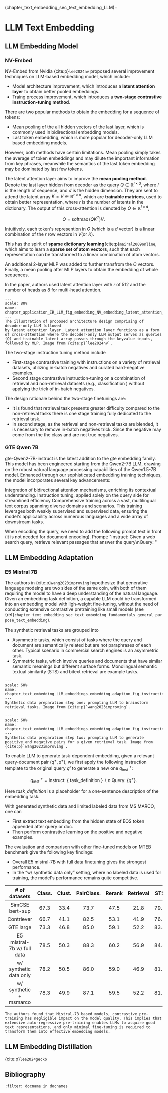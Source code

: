 (chapter_text_embedding_sec_text_embedding_LLM)=
# LLM Text Embedding

## LLM Embedding Model



### NV-Embed

NV-Embed from Nvidia {cite:p}`lee2024nv` proposed several improvement techniques on LLM-based embedding model, which include:
* Model architecture improvement, which introduces a **latent attention layer** to obtain better pooled embeddings.
* Traing process improvement, which introduces a **two-stage contrastive instruction-tuning method**.

There are two popular methods to obtain the embedding for a sequence of tokens: 
* Mean pooling of the all hidden vectors of the last layer, which is commonly used in bidirectional embedding models.
* Last <EOS> token embedding, which is more popular for decoder-only LLM based embedding models. 
 
However, both methods have certain limitations. Mean pooling simply takes the average of token embeddings and may dilute the important information from key phrases, meanwhile the semantics of the last <EOS> token embedding may be dominated by last few tokens.

The latent attention layer aims to improve the **mean pooling method**. Denote the last layer hidden from decoder as the query $Q \in \mathbb{R}^{l \times d}$, where $l$ is the length of sequence, and $d$ is the hidden dimension. They are sent to attend the latent array $K=V \in \mathbb{R}^{r \times d}$, which are **trainable matrices**, used to obtain better representation, where $r$ is the number of latents in the dictionary. The output of this cross-attention is denoted by $O \in \mathbb{R}^{l \times d}$,

$$
O=\operatorname{softmax}\left(Q K^T\right) V.
$$

Intuitively, each token's represention in $O$ (which is a $d$ vector) is a linear combination of the $r$ row vectors in $V$(or $K$). 

This has the spirit of **sparse dictionary learning**{cite:p}`mairal2009online`, which aims to learn a **sparse set of atom vectors**, such that each representation can be transformed to a linear combination of atom vectors.

An additional 2-layer MLP was added to further transfrom the $O$ vectors.  Finally, a mean pooling after MLP layers to obtain the embedding of whole sequences. 

In the paper, authors used latent attention layer with $r$ of 512 and the number of heads as 8 for multi-head attention.

```{figure} ../img/chapter_application_IR/LLM_for_IR/Embedding/NV_embed/latent_attention_layer.png
---
scale: 80%
name: chapter_application_IR_LLM_fig_embedding_NV_embedding_latent_attention_layer
---
The illustration of proposed architecture design comprising of decoder-only LLM followed
by latent attention layer. Latent attention layer functions as a form of cross-attention where the decoder-only LLM output serves as queries (Q) and trainable latent array passes through the keyvalue inputs, followed by MLP. Image from {cite:p}`lee2024nv`.
```


The two-stage instruction tuning method include
* First-stage contrastive training with instructions on a variety of retrieval datasets, utilizing in-batch negatives and curated hard-negative examples. 
* Second stage contrastive instruction-tuning on a combination of retrieval and non-retrieval datasets (e.g., classification ) without applying the trick of in-batch negatives. 

The design rationale behind the two-stage finetunings are: 
* It is found that retrieval task presents greater difficulty compared to the non-retrieval tasks there is one stage training fully dedicated to the retrieval task.
* In second stage, as the retrieval and non-retrieval tasks are blended, it is necessary to remove in-batch negatives trick. Since the negative may come from the the class and are not true negatives. 

### GTE Qwen 7B

gte-Qwen2-7B-instruct is the latest addition to the gte embedding family. This model has been engineered starting from the Qwen2-7B LLM, drawing on the robust natural language processing capabilities of the Qwen1.5-7B model. Enhanced through our sophisticated embedding training techniques, the model incorporates several key advancements:

Integration of bidirectional attention mechanisms, enriching its contextual understanding.
Instruction tuning, applied solely on the query side for streamlined efficiency
Comprehensive training across a vast, multilingual text corpus spanning diverse domains and scenarios. This training leverages both weakly supervised and supervised data, ensuring the model's applicability across numerous languages and a wide array of downstream tasks.

When encoding the query, we need to add the following prompt text in front (it is not needed for document encoding). 
Prompt:
 "Instruct: Given a web search query, retrieve relevant passages that answer the query\nQuery: "



## LLM Embedding Adaptation

### E5 Mistral 7B

The authors in {cite:p}`wang2023improving` hypothesize that generative language modeing are two sides of the same coin, with both of them requiring the model to have a deep understanding of the natural language. Given an embedding task definition, a capable LLM could be transformed into an embedding model with ligh-weight fine-tuning, without the need of conducting extensive contrastive pretraining like small models (see {ref}`chapter_text_embedding_sec_text_embedding_fundamentals_general_purpose_text_embedding`). 


The synthetic retrieval tasks are grouped into
* Asymmetric tasks, which consist of tasks where the query and document are semantically related but are not paraphrases of each other. Typical scenario in commercial search engines is an asymmetric task.
* Symmetric tasks, which involve queries and documents that have similar semantic meanings but different surface forms. Monolingual semantic textual similarity (STS) and bitext retrieval are example tasks.

```{figure} ../img/chapter_text_embedding/LLM_embeddings/embedding_adaptation/instruction_tuning_data_prompt_step1.png
---
scale: 60%
name: chapter_text_embedding_LLM_embeddings_embedding_adaption_fig_instruction_tuning_data_prompt_step1
---
Synthetic data preparation step one: prompting LLM to brainstorm retrieval tasks. Image from {cite:p}`wang2023improving`.
```

```{figure} ../img/chapter_text_embedding/LLM_embeddings/embedding_adaptation/instruction_tuning_data_prompt_step2.png
---
scale: 60%
name: chapter_text_embedding_LLM_embeddings_embedding_adaption_fig_instruction_tuning_data_prompt_step2
---
Synthetic data preparation step two: prompting LLM to generate positive and negative pairs for a given retrieval task. Image from {cite:p}`wang2023improving`.
```

To enable LLM to generate task-dependent embedding, given a relevant query-document pair $\left(q^{+}, d^{+}\right)$, we first apply the following instruction template to the original query $q^{+}$to generate a new one $q_{\text {inst }}^{+}$:

$$
q_{\text {inst }}^{+}=\text {Instruct: }\{\text { task_definition }\} \backslash n \text { Query: }\left\{q^{+}\right\}.
$$

Here *task_definition* is a placeholder for a one-sentence description of the embedding task. 

With generated synthetic data and limited labeled data from MS MARCO, one can
* First extract text embedding from the hidden state of EOS token appended after query or doc. 
* Then perform contrastive learning on the positive and negative examples.

The evaluation and comparison with other fine-tuned models on MTEB benchmark give the following key findings:
* Overall E5 mistral-7B with full data finetuning gives the strongest performance.
* In the “w/ synthetic data only” setting, where no labeled data is used for training, the model's performance remains quite competitive.

 
| # of datasets | Class.  | Clust. | PairClass.| Rerank | Retrieval | STS | Summary | Avg |
| :---: | :---: | :---: | :---: | :---: | :---: | :---: | :---: | :---: |
| SimCSE bert-sup | 67.3 | 33.4 | 73.7 | 47.5 | 21.8 | 79.1 | 23.3 | 48.7 |
| Contriever | 66.7 | 41.1 | 82.5 | 53.1 | 41.9 | 76.5 | 30.4 | 56.0 |
| GTE large | 73.3 | 46.8 | 85.0 | 59.1 | 52.2 | 83.4 | 31.7 | 63.1 |
| E5 mistral-7b w/ full data | 78.5 | 50.3 | 88.3 | 60.2 | 56.9 | 84.6 | 31.4 | 66.6 |
| w/ synthetic data only | 78.2 | 50.5 | 86.0 | 59.0 | 46.9 | 81.2 | 31.9 | 63.1 |
| w/ synthetic + msmarco | 78.3 | 49.9 | 87.1 | 59.5 | 52.2 | 81.2 | 32.7 | 64.5 |

```{prf:remark} Impact of contrastive pre-training
The authors found that Mistral-7B based models, contrastive pre-training has negligible impact on the model quality. This implies that extensive auto-regressive pre-training enables LLMs to acquire good text representations, and only minimal fine-tuning is required to transform them into effective embedding models.
```

## LLM Embedding Distillation

{cite:p}`lee2024gecko`







## Bibliography

```{bibliography} ../../_bibliography/references.bib
:filter: docname in docnames
```